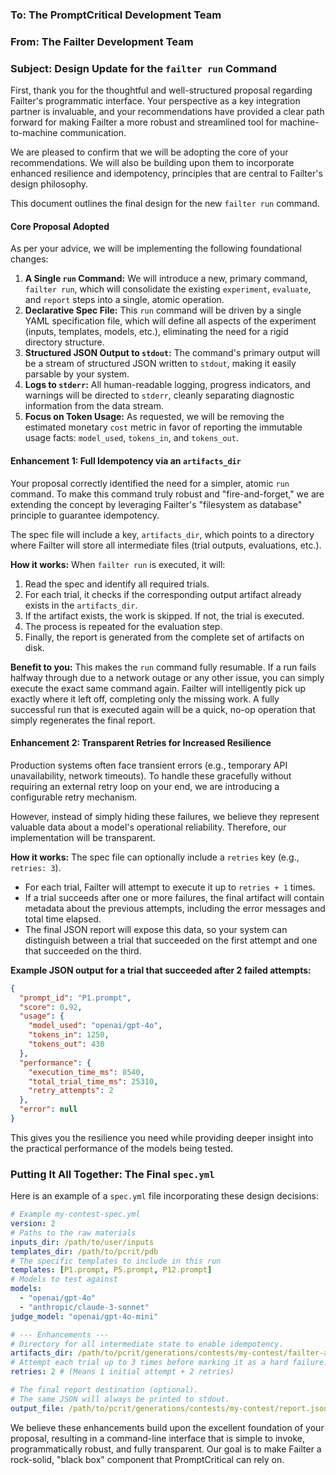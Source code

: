 ### **To: The PromptCritical Development Team**
### **From: The Failter Development Team**
### **Subject: Design Update for the `failter run` Command**

First, thank you for the thoughtful and well-structured proposal regarding Failter's programmatic interface. Your perspective as a key integration partner is invaluable, and your recommendations have provided a clear path forward for making Failter a more robust and streamlined tool for machine-to-machine communication.

We are pleased to confirm that we will be adopting the core of your recommendations. We will also be building upon them to incorporate enhanced resilience and idempotency, principles that are central to Failter's design philosophy.

This document outlines the final design for the new `failter run` command.

#### **Core Proposal Adopted**

As per your advice, we will be implementing the following foundational changes:

1.  **A Single `run` Command:** We will introduce a new, primary command, `failter run`, which will consolidate the existing `experiment`, `evaluate`, and `report` steps into a single, atomic operation.
2.  **Declarative Spec File:** This `run` command will be driven by a single YAML specification file, which will define all aspects of the experiment (inputs, templates, models, etc.), eliminating the need for a rigid directory structure.
3.  **Structured JSON Output to `stdout`:** The command's primary output will be a stream of structured JSON written to `stdout`, making it easily parsable by your system.
4.  **Logs to `stderr`:** All human-readable logging, progress indicators, and warnings will be directed to `stderr`, cleanly separating diagnostic information from the data stream.
5.  **Focus on Token Usage:** As requested, we will be removing the estimated monetary `cost` metric in favor of reporting the immutable usage facts: `model_used`, `tokens_in`, and `tokens_out`.

#### **Enhancement 1: Full Idempotency via an `artifacts_dir`**

Your proposal correctly identified the need for a simpler, atomic `run` command. To make this command truly robust and "fire-and-forget," we are extending the concept by leveraging Failter's "filesystem as database" principle to guarantee idempotency.

The spec file will include a key, `artifacts_dir`, which points to a directory where Failter will store all intermediate files (trial outputs, evaluations, etc.).

**How it works:**
When `failter run` is executed, it will:
1.  Read the spec and identify all required trials.
2.  For each trial, it checks if the corresponding output artifact already exists in the `artifacts_dir`.
3.  If the artifact exists, the work is skipped. If not, the trial is executed.
4.  The process is repeated for the evaluation step.
5.  Finally, the report is generated from the complete set of artifacts on disk.

**Benefit to you:** This makes the `run` command fully resumable. If a run fails halfway through due to a network outage or any other issue, you can simply execute the exact same command again. Failter will intelligently pick up exactly where it left off, completing only the missing work. A fully successful run that is executed again will be a quick, no-op operation that simply regenerates the final report.

#### **Enhancement 2: Transparent Retries for Increased Resilience**

Production systems often face transient errors (e.g., temporary API unavailability, network timeouts). To handle these gracefully without requiring an external retry loop on your end, we are introducing a configurable retry mechanism.

However, instead of simply hiding these failures, we believe they represent valuable data about a model's operational reliability. Therefore, our implementation will be transparent.

**How it works:**
The spec file can optionally include a `retries` key (e.g., `retries: 3`).

*   For each trial, Failter will attempt to execute it up to `retries + 1` times.
*   If a trial succeeds after one or more failures, the final artifact will contain metadata about the previous attempts, including the error messages and total time elapsed.
*   The final JSON report will expose this data, so your system can distinguish between a trial that succeeded on the first attempt and one that succeeded on the third.

**Example JSON output for a trial that succeeded after 2 failed attempts:**
```json
{
  "prompt_id": "P1.prompt",
  "score": 0.92,
  "usage": {
    "model_used": "openai/gpt-4o",
    "tokens_in": 1250,
    "tokens_out": 430
  },
  "performance": {
    "execution_time_ms": 8540,
    "total_trial_time_ms": 25310,
    "retry_attempts": 2
  },
  "error": null
}
```

This gives you the resilience you need while providing deeper insight into the practical performance of the models being tested.

### **Putting It All Together: The Final `spec.yml`**

Here is an example of a `spec.yml` file incorporating these design decisions:

```yaml
# Example my-contest-spec.yml
version: 2
# Paths to the raw materials
inputs_dir: /path/to/user/inputs
templates_dir: /path/to/pcrit/pdb
# The specific templates to include in this run
templates: [P1.prompt, P5.prompt, P12.prompt]
# Models to test against
models:
  - "openai/gpt-4o"
  - "anthropic/claude-3-sonnet"
judge_model: "openai/gpt-4o-mini"

# --- Enhancements ---
# Directory for all intermediate state to enable idempotency.
artifacts_dir: /path/to/pcrit/generations/contests/my-contest/failter-artifacts/
# Attempt each trial up to 3 times before marking it as a hard failure.
retries: 2 # (Means 1 initial attempt + 2 retries)

# The final report destination (optional).
# The same JSON will always be printed to stdout.
output_file: /path/to/pcrit/generations/contests/my-contest/report.json
```

We believe these enhancements build upon the excellent foundation of your proposal, resulting in a command-line interface that is simple to invoke, programmatically robust, and fully transparent. Our goal is to make Failter a rock-solid, "black box" component that PromptCritical can rely on.
